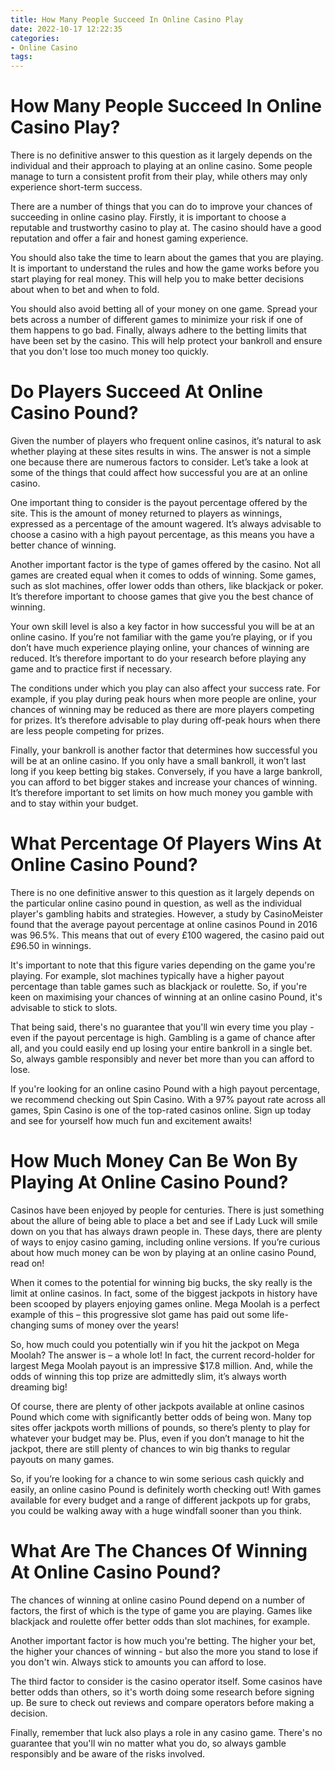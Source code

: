 ```yaml
---
title: How Many People Succeed In Online Casino Play
date: 2022-10-17 12:22:35
categories:
- Online Casino
tags:
---
```



#  How Many People Succeed In Online Casino Play?

There is no definitive answer to this question as it largely depends on the individual and their approach to playing at an online casino. Some people manage to turn a consistent profit from their play, while others may only experience short-term success.

There are a number of things that you can do to improve your chances of succeeding in online casino play. Firstly, it is important to choose a reputable and trustworthy casino to play at. The casino should have a good reputation and offer a fair and honest gaming experience.

You should also take the time to learn about the games that you are playing. It is important to understand the rules and how the game works before you start playing for real money. This will help you to make better decisions about when to bet and when to fold.

You should also avoid betting all of your money on one game. Spread your bets across a number of different games to minimize your risk if one of them happens to go bad. Finally, always adhere to the betting limits that have been set by the casino. This will help protect your bankroll and ensure that you don't lose too much money too quickly.

#  Do Players Succeed At Online Casino Pound?

Given the number of players who frequent online casinos, it’s natural to ask whether playing at these sites results in wins. The answer is not a simple one because there are numerous factors to consider. Let’s take a look at some of the things that could affect how successful you are at an online casino.

One important thing to consider is the payout percentage offered by the site. This is the amount of money returned to players as winnings, expressed as a percentage of the amount wagered. It’s always advisable to choose a casino with a high payout percentage, as this means you have a better chance of winning.

Another important factor is the type of games offered by the casino. Not all games are created equal when it comes to odds of winning. Some games, such as slot machines, offer lower odds than others, like blackjack or poker. It’s therefore important to choose games that give you the best chance of winning.

Your own skill level is also a key factor in how successful you will be at an online casino. If you’re not familiar with the game you’re playing, or if you don’t have much experience playing online, your chances of winning are reduced. It’s therefore important to do your research before playing any game and to practice first if necessary.

The conditions under which you play can also affect your success rate. For example, if you play during peak hours when more people are online, your chances of winning may be reduced as there are more players competing for prizes. It’s therefore advisable to play during off-peak hours when there are less people competing for prizes.

Finally, your bankroll is another factor that determines how successful you will be at an online casino. If you only have a small bankroll, it won’t last long if you keep betting big stakes. Conversely, if you have a large bankroll, you can afford to bet bigger stakes and increase your chances of winning. It’s therefore important to set limits on how much money you gamble with and to stay within your budget.

#  What Percentage Of Players Wins At Online Casino Pound?

There is no one definitive answer to this question as it largely depends on the particular online casino pound in question, as well as the individual player's gambling habits and strategies. However, a study by CasinoMeister found that the average payout percentage at online casinos Pound in 2016 was 96.5%. This means that out of every £100 wagered, the casino paid out £96.50 in winnings.

It's important to note that this figure varies depending on the game you're playing. For example, slot machines typically have a higher payout percentage than table games such as blackjack or roulette. So, if you're keen on maximising your chances of winning at an online casino Pound, it's advisable to stick to slots.

That being said, there's no guarantee that you'll win every time you play - even if the payout percentage is high. Gambling is a game of chance after all, and you could easily end up losing your entire bankroll in a single bet. So, always gamble responsibly and never bet more than you can afford to lose.

If you're looking for an online casino Pound with a high payout percentage, we recommend checking out Spin Casino. With a 97% payout rate across all games, Spin Casino is one of the top-rated casinos online. Sign up today and see for yourself how much fun and excitement awaits!

#  How Much Money Can Be Won By Playing At Online Casino Pound?

Casinos have been enjoyed by people for centuries. There is just something about the allure of being able to place a bet and see if Lady Luck will smile down on you that has always drawn people in. These days, there are plenty of ways to enjoy casino gaming, including online versions. If you’re curious about how much money can be won by playing at an online casino Pound, read on!

When it comes to the potential for winning big bucks, the sky really is the limit at online casinos. In fact, some of the biggest jackpots in history have been scooped by players enjoying games online. Mega Moolah is a perfect example of this – this progressive slot game has paid out some life-changing sums of money over the years!

So, how much could you potentially win if you hit the jackpot on Mega Moolah? The answer is – a whole lot! In fact, the current record-holder for largest Mega Moolah payout is an impressive $17.8 million. And, while the odds of winning this top prize are admittedly slim, it’s always worth dreaming big!

Of course, there are plenty of other jackpots available at online casinos Pound which come with significantly better odds of being won. Many top sites offer jackpots worth millions of pounds, so there’s plenty to play for whatever your budget may be. Plus, even if you don’t manage to hit the jackpot, there are still plenty of chances to win big thanks to regular payouts on many games.

So, if you’re looking for a chance to win some serious cash quickly and easily, an online casino Pound is definitely worth checking out! With games available for every budget and a range of different jackpots up for grabs, you could be walking away with a huge windfall sooner than you think.

#  What Are The Chances Of Winning At Online Casino Pound?

The chances of winning at online casino Pound depend on a number of factors, the first of which is the type of game you are playing. Games like blackjack and roulette offer better odds than slot machines, for example.

Another important factor is how much you're betting. The higher your bet, the higher your chances of winning - but also the more you stand to lose if you don't win. Always stick to amounts you can afford to lose.

The third factor to consider is the casino operator itself. Some casinos have better odds than others, so it's worth doing some research before signing up. Be sure to check out reviews and compare operators before making a decision.

Finally, remember that luck also plays a role in any casino game. There's no guarantee that you'll win no matter what you do, so always gamble responsibly and be aware of the risks involved.